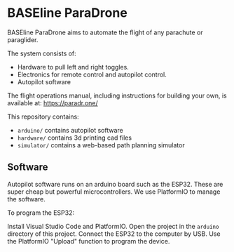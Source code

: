 # BASEline ParaDrone

BASEline ParaDrone aims to automate the flight of any parachute or paraglider.

The system consists of:
 - Hardware to pull left and right toggles.
 - Electronics for remote control and autopilot control.
 - Autopilot software

The flight operations manual, including instructions for building your own, is available at:
https://paradr.one/

This repository contains:
 - `arduino/` contains autopilot software
 - `hardware/` contains 3d printing cad files
 - `simulator/` contains a web-based path planning simulator

## Software

Autopilot software runs on an arduino board such as the ESP32. These are super cheap but powerful microcontrollers. We use PlatformIO to manage the software.

To program the ESP32:

Install Visual Studio Code and PlatformIO.
Open the project in the `arduino` directory of this project.
Connect the ESP32 to the computer by USB.
Use the PlatformIO "Upload" function to program the device.
